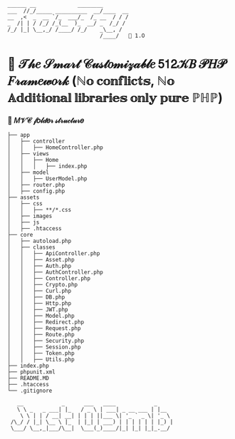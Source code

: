 ```
______ __             ________        
___  //_/_____ __________  __/____  __
__  ,<  _  __ `/_  ___/_  /_ __  / / /
_  /| | / /_/ /_(__  )_  __/ _  /_/ / 
/_/ |_| \__,_/ /____/ /_/    _\__, /  
                             /____/   🔰 𝟣.𝟢 
```                                                       
# 🔰 𝒯𝒽𝑒 𝒮𝓂𝒶𝓇𝓉 𝒞𝓊𝓈𝓉𝑜𝓂𝒾𝓏𝒶𝒷𝓁𝑒 𝟧𝟣𝟤𝒦𝐵 𝒫𝐻𝒫 𝐹𝓇𝒶𝓂𝑒𝓌𝑜𝓇𝓀  (ℕ𝕠 𝕔𝕠𝕟𝕗𝕝𝕚𝕔𝕥𝕤, ℕ𝕠 𝔸𝕕𝕕𝕚𝕥𝕚𝕠𝕟𝕒𝕝 𝕝𝕚𝕓𝕣𝕒𝕣𝕚𝕖𝕤 𝕠𝕟𝕝𝕪 𝕡𝕦𝕣𝕖 ℙℍℙ)

### 🔰 𝑀𝒱𝒞 𝒻𝑜𝓁𝒹𝑒𝓇 𝓈𝓉𝓇𝓊𝒸𝓉𝓊𝓇𝑒
```
├── app
│   ├── controller
│   │   ├── HomeController.php
│   ├── views
│   │   ├── Home
│   │   │   ├── index.php
│   ├── model
│   │   ├── UserModel.php
│   ├── router.php
│   ├── config.php
├── assets
│   ├── css
│   │   ├── **/*.css
│   ├── images
│   ├── js
│   ├── .htaccess
├── core
│   ├── autoload.php
│   ├── classes
│   │   ├── ApiController.php
│   │   ├── Asset.php
│   │   ├── Auth.php
│   │   ├── AuthController.php
│   │   ├── Controller.php
│   │   ├── Crypto.php
│   │   ├── Curl.php
│   │   ├── DB.php
│   │   ├── Http.php
│   │   ├── JWT.php
│   │   ├── Model.php
│   │   ├── Redirect.php
│   │   ├── Request.php
│   │   ├── Route.php
│   │   ├── Security.php
│   │   ├── Session.php
│   │   ├── Token.php
│   │   ├── Utils.php
├── index.php
├── phpunit.xml
├── README.MD
├── .htaccess
└── .gitignore
```
```                                                                                                        
   __            _      ___   ____            _     
   \ \ _   _ ___| |_   / _ \ | ___| _ __ ___ | |__  
    \ \ | | / __| __| | | | ||___ \| '_ ` _ \| '_ \ 
 /\_/ / |_| \__ \ |_  | |_| | ___) | | | | | | |_) |
 \___/ \__,_|___/\__|  \___(_)____/|_| |_| |_|_.__/ 
                                                     
```

